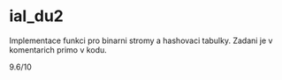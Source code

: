 # ial_du2

Implementace funkci pro binarni stromy a hashovaci tabulky.
Zadani je v komentarich primo v kodu.


9.6/10
